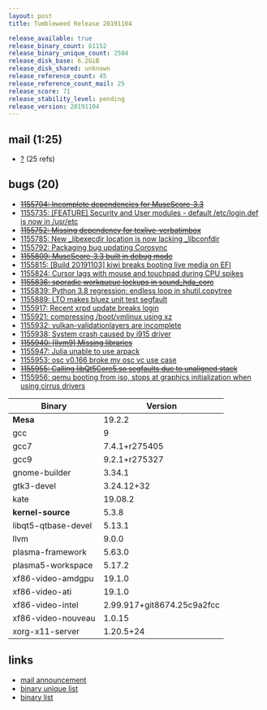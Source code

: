 ```yaml
---
layout: post
title: Tumbleweed Release 20191104

release_available: true
release_binary_count: 61152
release_binary_unique_count: 2504
release_disk_base: 6.2GiB
release_disk_shared: unknown
release_reference_count: 45
release_reference_count_mail: 25
release_score: 71
release_stability_level: pending
release_version: 20191104
---
```


## mail (1:25)

- [?](https://lists.opensuse.org/opensuse-factory/2019-11/msg00055.html) (25 refs)

## bugs (20)

<!--more-->

- ~~[1155704: Incomplete dependencies for MuseScore-3.3](https://bugzilla.opensuse.org/show_bug.cgi?id=1155704)~~
- [1155735: \[FEATURE\] Security and User modules - default /etc/login.def is now in /usr/etc](https://bugzilla.opensuse.org/show_bug.cgi?id=1155735)
- ~~[1155752: Missing dependency for texlive-verbatimbox](https://bugzilla.opensuse.org/show_bug.cgi?id=1155752)~~
- [1155785: New _libexecdir location is now lacking _libconfdir](https://bugzilla.opensuse.org/show_bug.cgi?id=1155785)
- [1155792: Packaging bug updating Corosync](https://bugzilla.opensuse.org/show_bug.cgi?id=1155792)
- ~~[1155809: MuseScore-3.3 built in debug mode](https://bugzilla.opensuse.org/show_bug.cgi?id=1155809)~~
- [1155815: \[Build 20191103\] kiwi breaks booting live media on EFI](https://bugzilla.opensuse.org/show_bug.cgi?id=1155815)
- [1155824: Cursor lags with mouse and touchpad during CPU spikes](https://bugzilla.opensuse.org/show_bug.cgi?id=1155824)
- ~~[1155836: sporadic workqueue lockups in sound_hda_core](https://bugzilla.opensuse.org/show_bug.cgi?id=1155836)~~
- [1155839: Python 3.8 regression: endless loop in shutil.copytree](https://bugzilla.opensuse.org/show_bug.cgi?id=1155839)
- [1155889: LTO makes bluez unit test segfault](https://bugzilla.opensuse.org/show_bug.cgi?id=1155889)
- [1155917: Recent xrpd update breaks login](https://bugzilla.opensuse.org/show_bug.cgi?id=1155917)
- [1155921: compressing /boot/vmlinux using xz](https://bugzilla.opensuse.org/show_bug.cgi?id=1155921)
- [1155932: vulkan-validationlayers are incomplete](https://bugzilla.opensuse.org/show_bug.cgi?id=1155932)
- [1155938: System crash caused by i915 driver](https://bugzilla.opensuse.org/show_bug.cgi?id=1155938)
- ~~[1155940: \[llvm9\] Missing libraries](https://bugzilla.opensuse.org/show_bug.cgi?id=1155940)~~
- [1155947: Julia unable to use arpack](https://bugzilla.opensuse.org/show_bug.cgi?id=1155947)
- [1155953: osc v0.166 broke my osc vc use case](https://bugzilla.opensuse.org/show_bug.cgi?id=1155953)
- ~~[1155955: Calling libQt5Core5.so segfaults due to unaligned stack](https://bugzilla.opensuse.org/show_bug.cgi?id=1155955)~~
- [1155956: qemu booting from iso, stops at graphics initialization when using cirrus drivers](https://bugzilla.opensuse.org/show_bug.cgi?id=1155956)

Binary | Version
--- | ---
**Mesa** | 19.2.2
gcc | 9
gcc7 | 7.4.1+r275405
gcc9 | 9.2.1+r275327
gnome-builder | 3.34.1
gtk3-devel | 3.24.12+32
kate | 19.08.2
**kernel-source** | 5.3.8
libqt5-qtbase-devel | 5.13.1
llvm | 9.0.0
plasma-framework | 5.63.0
plasma5-workspace | 5.17.2
xf86-video-amdgpu | 19.1.0
xf86-video-ati | 19.1.0
xf86-video-intel | 2.99.917+git8674.25c9a2fcc
xf86-video-nouveau | 1.0.15
xorg-x11-server | 1.20.5+24

## links

- [mail announcement](https://lists.opensuse.org/opensuse-factory/2019-11/msg00054.html)
- [binary unique list](http://download.opensuse.org/history/20191104/rpm.unique.list)
- [binary list](http://download.opensuse.org/history/20191104/rpm.list)
